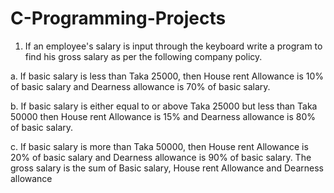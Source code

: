 # C-Programming-Projects

1. If an employee's salary is input through the keyboard write a program to find his gross salary
as per the following company policy.

a. If basic salary is less than Taka 25000, then House rent
Allowance is 10% of basic salary and Dearness allowance is 70% of basic salary.

b. If basic
salary is either equal to or above Taka 25000 but less than Taka 50000 then House rent
Allowance is 15% and Dearness allowance is 80% of basic salary.

c. If basic salary is more than
Taka 50000, then House rent Allowance is 20% of basic salary and Dearness allowance is 90%
of basic salary. The gross salary is the sum of Basic salary, House rent Allowance and
Dearness allowance
